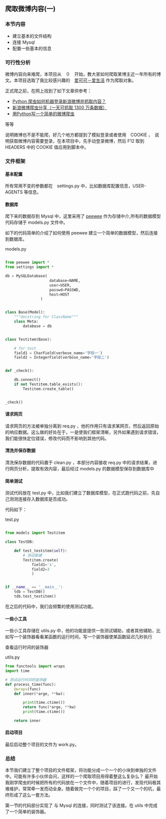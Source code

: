 ## 爬取微博内容(一)

### 本节内容

- 建立基本的文件结构
- 连接 Mysql
- 配置一些基本的信息


### 可行性分析

微博内容向来难爬，本项目从　０　开始，教大家如何爬取某博主近一年所有的博文。本项目选取了我比较感兴趣的　[爱可可－爱生活](http://weibo.com/fly51fly?is_all=1&stat_date=201709#feedtop) 作为爬取对象。

正式爬之前，在网上找到了如下文章供参考：

- [Python 爬虫如何机器登录新浪微博并抓取内容？](https://www.zhihu.com/question/29666539)
- [新浪微博爬虫分享（一天可抓取 1300 万条数据）](http://blog.csdn.net/bone_ace/article/details/50903178)
- [用Python写一个简单的微博爬虫](http://python.jobbole.com/84349/)

等等

说明微博也不是不能爬，好几个地方都提到了模拟登录或者使用　COOKIE ，　说明获取微博内容需要登录，在本项目中，先手动登录微博，然后 F12 取到　HEADERS 中的 COOKIE 值应用到脚本中。

### 文件框架

#### 基本配置

所有常用不变的参数都在　settings.py 中，比如数据库配置信息，USER-AGENTS 等信息。


#### 数据库

爬下来的数据存到 Mysql 中，这里采用了 [peewee](http://docs.peewee-orm.com/en/latest/) 作为存储中介,所有的数据模型代码存储于 models.py 文件中。

如下的代码简单的介绍了如何使用 peewee 建立一个简单的数据模型，然后连接到数据库。

models.py

```python

from peewee import *
from settings import *

db = MySQLDatabase(
                    database=NAME,
                    user=USER,
                    passwd=PASSWD,
                    host=HOST
                )


class Base(Model):
	"""docstring for ClassName"""
	class Meta:
		database = db


class Testitem(Base):

	# for test
	field1 = CharField(verbose_name='字段一')
	field2 = IntegerField(verbose_name='字段二')	


def _check():

	db.connect()
	if not Testitem.table_exists():
		Testitem.create_table()


_check()

```

#### 请求网页

请求网页的方法被单独分离到 req.py ，他的作用只有请求某网页，然后返回原始的响应数据。这么做的好处在于，一是使我们框架清晰，另外如果遇到请求错误，我们能很快定位错误，修改代码而不影响到其他代码。


#### 清洗并保存数据

清洗保存数据的代码置于 clean.py ，本部分内容接收 req.py 中的请求结果，进行网页分析，提取有效内容，最后经过 models.py 的数据模型保存到数据库中

#### 简单测试

测试代码放在 test.py 中，比如我们建立了数据库模型，在正式跑代码之前，先自己测测连接存入数据库是否成功。

代码如下：

test.py
```python

from models import Testitem

class TestDB:

	def test_testitem(self):
		# 测试新建
		Testitem.create(
			field1='s',
			field2=3
			)


if __name__ == '__main__':
	tdb = TestDB()
	tdb.test_testitem()
```

在之后的代码中，我们会频繁的使用测试功能。


#### 一些小工具

一些小工具存储在 utils.py 中，他的功能是提供一些测试辅助，或者其他辅助，比如写一个装饰器看看某函数的运行时间，写一个装饰器使某函数延迟几秒执行

查看运行时间的装饰器

utils.py
```python
from functools import wraps
import time 

# 测试运行时间的装饰器
def process_time(func):
	@wraps(func)
	def inner(*arge, **kw):

		print(time.ctime())
		return func(*arge, **kw)
		print(time.ctime())

	return inner

```

#### 启动项目

最后启动整个项目的文件为 work.py。


### 总结

本节我们建立了整个项目的文件框架，将功能分成一个一个的小块到单独的文件中。可能有许多小伙伴会问，这样的一个爬取项目用得着整这么复杂么？ 最开始我刚学爬虫的时候把所有的代码放在一个文件中，随着项目的进行，发现代码极其难维护，常常牵一发而动全身。随着做完一个个的项目，踩了一个又一个的坑，最终形成了这么一套方法。

第一节的代码部分实现了 与 Mysql 的连接，同时测试了该连接。在 utils 中完成了一个简单的装饰器。